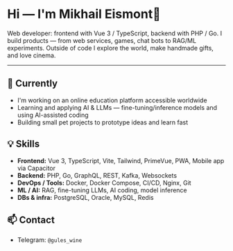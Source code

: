 # Hi — I'm Mikhail Eismont🎯

Web developer: frontend with Vue 3 / TypeScript, backend with PHP / Go. I build products — from web services, games, chat bots to RAG/ML experiments. Outside of code I explore the world, make handmade gifts, and love cinema.

---

## 🔭 Currently
- I'm working on an online education platform accessible worldwide
- Learning and applying AI & LLMs — fine-tuning/inference models and using AI-assisted coding
- Building small pet projects to prototype ideas and learn fast

## 💡 Skills
- **Frontend:** Vue 3, TypeScript, Vite, Tailwind, PrimeVue, PWA, Mobile app via Capacitor
- **Backend:** PHP, Go, GraphQL, REST, Kafka, Websockets
- **DevOps / Tools:** Docker, Docker Compose, CI/CD, Nginx, Git  
- **ML / AI:** RAG, fine-tuning LLMs, AI coding, model inference 
- **DBs & infra:** PostgreSQL, Oracle, MySQL, Redis



## 📫 Contact 
- Telegram: `@gules_wine`  

